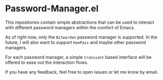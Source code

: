 # Password-Manager.el

This repositories contain simple abstractions that can be used to
interact with different password managers within the comfort of Emacs.

As of right now, only the `Bitwarden` password manager is
supported. In the future, I will also want to support `KeePass` and
maybe other password managers.

For each password manager, a simple `transient` based interface will
be offered to ease out the interaction flows.

If you have any feedback, feel free to open issues or let me know by
email.
